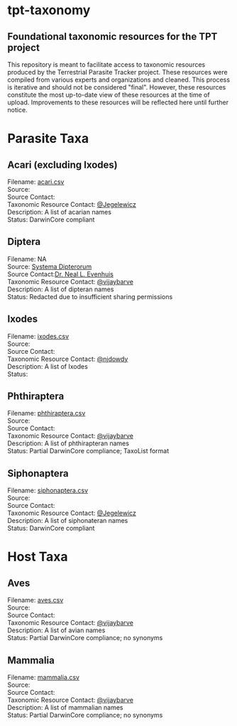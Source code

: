 # tpt-taxonomy
## Foundational taxonomic resources for the TPT project

This repository is meant to facilitate access to taxonomic resources produced by the Terrestrial Parasite Tracker project. These resources were compiled from various experts and organizations and cleaned. This process is iterative and should not be considered "final". However, these resources constitute the most up-to-date view of these resources at the time of upload. Improvements to these resources will be reflected here until further notice.

# Parasite Taxa

## Acari (excluding Ixodes)
Filename: <a href="./acari.csv">acari.csv</a><br />
Source:<br />
Source Contact:<br />
Taxonomic Resource Contact: <a href="https://github.com/Jegelewicz">@Jegelewicz</a><br />
Description: A list of acarian names<br />
Status: DarwinCore compliant<br />

## Diptera
Filename: NA<br />
Source: <a href="http://www.diptera.org/">Systema Dipterorum</a><br />
Source Contact:<a href="http://hbs.bishopmuseum.org/staff/evenhuis.html">Dr. Neal L. Evenhuis</a><br />
Taxonomic Resource Contact: <a href="https://github.com/vijaybarve">@vijaybarve</a><br />
Description: A list of dipteran names<br />
Status: Redacted due to insufficient sharing permissions<br />

## Ixodes
Filename: <a href="./ixodes.csv">ixodes.csv</a><br />
Source:<br />
Source Contact:<br />
Taxonomic Resource Contact: <a href="https://github.com/njdowdy">@njdowdy</a><br />
Description: A list of Ixodes<br />
Status: <br />

## Phthiraptera
Filename: <a href="./phthiraptera.csv">phthiraptera.csv</a><br />
Source:<br />
Source Contact:<br />
Taxonomic Resource Contact: <a href="https://github.com/vijaybarve">@vijaybarve</a><br />
Description: A list of phthirapteran names<br />
Status: Partial DarwinCore compliance; TaxoList format<br />

## Siphonaptera
Filename: <a href="./siphonaptera.csv">siphonaptera.csv</a><br />
Source:<br />
Source Contact:<br />
Taxonomic Resource Contact: <a href="https://github.com/Jegelewicz">@Jegelewicz</a><br />
Description: A list of siphonateran names<br />
Status: DarwinCore compliant<br />

# Host Taxa

## Aves
Filename: <a href="./aves.csv">aves.csv</a><br />
Source:<br />
Source Contact:<br />
Taxonomic Resource Contact: <a href="https://github.com/vijaybarve">@vijaybarve</a><br />
Description: A list of avian names<br />
Status: Partial DarwinCore compliance; no synonyms<br />

## Mammalia
Filename: <a href="./mammalia.csv">mammalia.csv</a><br />
Source:<br />
Source Contact:<br />
Taxonomic Resource Contact: <a href="https://github.com/vijaybarve">@vijaybarve</a><br />
Description: A list of mammalian names<br />
Status: Partial DarwinCore compliance; no synonyms<br />
